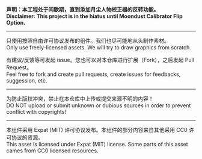 **声明：本工程处于间歇期，直到添加月尘人物校正器的反转功能。**\
**Disclaimer: This project is in the hiatus until Moondust Calibrator Flip Option.**

---

只使用按照自由许可协议发布的组件。我们也尽可能地从头制作素材。\
Only use freely-licensed assets. We will try to draw graphics from scratch.

有建议/反馈等可发起 issue。您也可以对本仓库进行扩展（Fork），之后发起 Pull Request。\
Feel free to fork and create pull requests, create issues for feedbacks, suggession, etc.

---

为防止版权冲突，禁止在本仓库中上传或提交来源不明的内容！\
DO NOT upload or submit unknown or dubious sources in order to prevent conflict with copyrights!

---

本组件采用 Expat (MIT) 许可协议发布。本组件的部分内容来自其他采用 CC0 许可协议的资源。\
This asset is licensed under Expat (MIT) license. Some parts of this asset cames from CC0 licensed resources.
